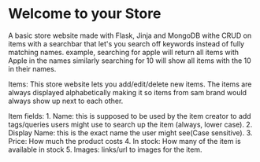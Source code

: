 # Welcome to your Store

A basic store website made with Flask, Jinja and MongoDB withe CRUD on items with a searchbar that let's you search off keywords instead of fully matching names.
example, searching for apple will return all items with Apple in the names similarly searching for 10 will show all items with the 10 in their names.

Items:
This store website lets you add/edit/delete new items. The items are always displayed alphabetically making it so items from sam brand would always show up next to each other.

Item fields:
    1. Name: this is supposed to be used by the item creator to add tags/queries users might use to search up the item (always, lower case).
    2. Display Name: this is the exact name the user might see(Case sensitive).
    3. Price: How much the product costs
    4. In stock: How many of the item is available in stock
    5. Images: links/url to images for the item.


